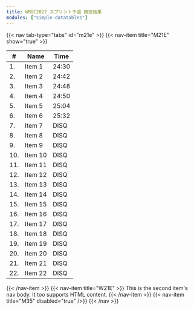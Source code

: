 ```yaml
---
title: WMOC2027 スプリント予選 競技結果
modules: ["simple-datatables"]
---
```


{{< nav tab-type="tabs" id="m21e" >}}
{{< nav-item title="M21E" show="true" >}}

  |  #  | Name |Time|
  |-----|---------|---|
  |  1. | Item 1  |24:30|
  |  2. | Item 2  |24:42|
  |  3. | Item 3  |24:48|
  |  4. | Item 4  |24:50|
  |  5. | Item 5  |25:04|
  |  6. | Item 6  |25:32|
  |  7. | Item 7  |DISQ|
  |  8. | Item 8  |DISQ|
  |  9. | Item 9  |DISQ|
  | 10. | Item 10  |DISQ|
  | 11. | Item 11  |DISQ|
  | 12. | Item 12  |DISQ|
  | 13. | Item 13  |DISQ|
  | 14. | Item 14  |DISQ|
  | 15. | Item 15  |DISQ|
  | 16. | Item 16  |DISQ|
  | 17. | Item 17  |DISQ|
  | 18. | Item 18  |DISQ|
  | 19. | Item 19  |DISQ|
  | 20. | Item 20  |DISQ|
  | 21. | Item 21  |DISQ|
  | 22. | Item 22  |DISQ|
  {{< /nav-item >}}
  {{< nav-item title="W21E" >}}
    This is the second item's nav body. It too supports HTML content.
  {{< /nav-item >}}
  {{< nav-item title="M35" disabled="true" />}}
{{< /nav >}}
